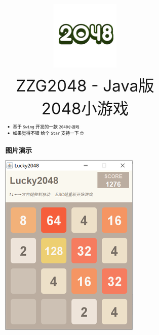 <p align="center">
<img width="200" src="img/logo.jpg">
</p>
 
<p align="center"><span style="font-size:50px">ZZG2048 - Java版2048小游戏</span>
</p>

- 基于 `Swing` 开发的一款 `2048小游戏`
- 如果觉得不错 给个 `Star` 支持一下 🤓

## 图片演示
![](./img/game.png)
